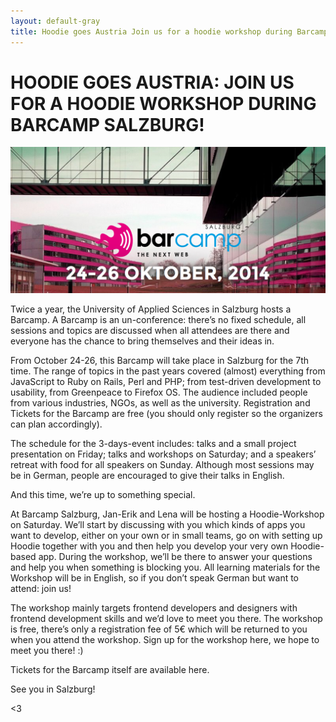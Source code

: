 ```yaml
---
layout: default-gray
title: Hoodie goes Austria Join us for a hoodie workshop during Barcamp Salzburg!
---
```


# HOODIE GOES AUSTRIA: JOIN US FOR A HOODIE WORKSHOP DURING BARCAMP SALZBURG!

![First post image](/blog/images/post1.png)

Twice a year, the University of Applied Sciences in Salzburg hosts a Barcamp. A Barcamp is an un-conference: there’s no fixed schedule, all sessions and topics are discussed when all attendees are there and everyone has the chance to bring themselves and their ideas in.


From October 24-26, this Barcamp will take place in Salzburg for the 7th time. The range of topics in the past years covered (almost) everything from JavaScript to Ruby on Rails, Perl and PHP; from test-driven development to usability, from Greenpeace to Firefox OS. The audience included people from various industries, NGOs, as well as the university. Registration and Tickets for the Barcamp are free (you should only register so the organizers can plan accordingly).

The schedule for the 3-days-event includes: talks and a small project presentation on Friday; talks and workshops on Saturday; and a speakers’ retreat with food for all speakers on Sunday. Although most sessions may be in German, people are encouraged to give their talks in English.

And this time, we’re up to something special.

At Barcamp Salzburg, Jan-Erik and Lena will be hosting a Hoodie-Workshop on Saturday. We’ll start by discussing with you which kinds of apps you want to develop, either on your own or in small teams, go on with setting up Hoodie together with you and then help you develop your very own Hoodie-based app. During the workshop, we’ll be there to answer your questions and help you when something is blocking you. All learning materials for the Workshop will be in English, so if you don’t speak German but want to attend: join us!

The workshop mainly targets frontend developers and designers with frontend development skills and we’d love to meet you there. The workshop is free, there’s only a registration fee of 5€ which will be returned to you when you attend the workshop. Sign up for the workshop here, we hope to meet you there! :)

Tickets for the Barcamp itself are available here.

See you in Salzburg!

<3
